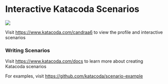# Interactive Katacoda Scenarios

[![](http://shields.katacoda.com/katacoda/candraa6/count.svg)](https://www.katacoda.com/candraa6 "Get your profile on Katacoda.com")

Visit https://www.katacoda.com/candraa6 to view the profile and interactive scenarios

### Writing Scenarios
Visit https://www.katacoda.com/docs to learn more about creating Katacoda scenarios

For examples, visit https://github.com/katacoda/scenario-example
